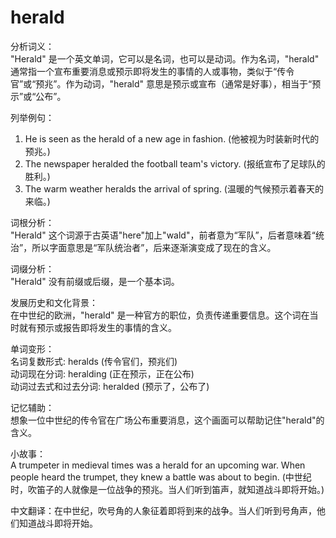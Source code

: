 # herald

分析词义：  
"Herald" 是一个英文单词，它可以是名词，也可以是动词。作为名词，"herald" 通常指一个宣布重要消息或预示即将发生的事情的人或事物，类似于“传令官”或“预兆”。作为动词，"herald" 意思是预示或宣布（通常是好事），相当于“预示”或“公布”。

  

列举例句：

  

1.  He is seen as the herald of a new age in fashion. (他被视为时装新时代的预兆。)
2.  The newspaper heralded the football team's victory. (报纸宣布了足球队的胜利。)
3.  The warm weather heralds the arrival of spring. (温暖的气候预示着春天的来临。)

  

词根分析：  
"Herald" 这个词源于古英语"here"加上"wald"，前者意为“军队”，后者意味着“统治”，所以字面意思是“军队统治者”，后来逐渐演变成了现在的含义。

  

词缀分析：  
"Herald" 没有前缀或后缀，是一个基本词。

  

发展历史和文化背景：  
在中世纪的欧洲，"herald" 是一种官方的职位，负责传递重要信息。这个词在当时就有预示或报告即将发生的事情的含义。

  

单词变形：  
名词复数形式: heralds (传令官们，预兆们)  
动词现在分词: heralding (正在预示，正在公布)  
动词过去式和过去分词: heralded (预示了，公布了)

  

记忆辅助：  
想象一位中世纪的传令官在广场公布重要消息，这个画面可以帮助记住"herald"的含义。

  

小故事：  
A trumpeter in medieval times was a herald for an upcoming war. When people heard the trumpet, they knew a battle was about to begin. (中世纪时，吹笛子的人就像是一位战争的预兆。当人们听到笛声，就知道战斗即将开始。)

  

中文翻译：在中世纪，吹号角的人象征着即将到来的战争。当人们听到号角声，他们知道战斗即将开始。
